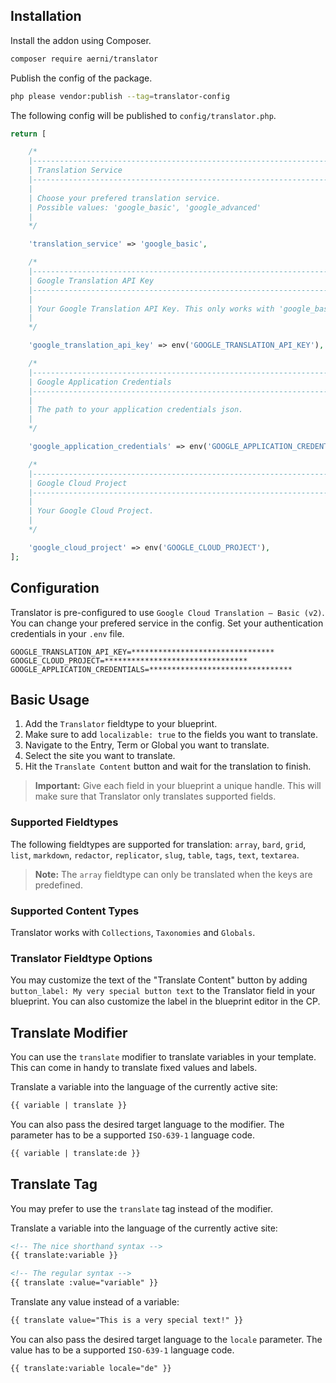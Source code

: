 ## Installation
Install the addon using Composer.

```bash
composer require aerni/translator
```

Publish the config of the package.

```bash
php please vendor:publish --tag=translator-config
```

The following config will be published to `config/translator.php`.

```php
return [

    /*
    |--------------------------------------------------------------------------
    | Translation Service
    |--------------------------------------------------------------------------
    |
    | Choose your prefered translation service.
    | Possible values: 'google_basic', 'google_advanced'
    |
    */

    'translation_service' => 'google_basic',

    /*
    |--------------------------------------------------------------------------
    | Google Translation API Key
    |--------------------------------------------------------------------------
    |
    | Your Google Translation API Key. This only works with 'google_basic'.
    |
    */

    'google_translation_api_key' => env('GOOGLE_TRANSLATION_API_KEY'),

    /*
    |--------------------------------------------------------------------------
    | Google Application Credentials
    |--------------------------------------------------------------------------
    |
    | The path to your application credentials json.
    |
    */

    'google_application_credentials' => env('GOOGLE_APPLICATION_CREDENTIALS'),

    /*
    |--------------------------------------------------------------------------
    | Google Cloud Project
    |--------------------------------------------------------------------------
    |
    | Your Google Cloud Project.
    |
    */

    'google_cloud_project' => env('GOOGLE_CLOUD_PROJECT'),
];
```

## Configuration
Translator is pre-configured to use `Google Cloud Translation – Basic (v2)`. You can change your prefered service in the config. Set your authentication credentials in your `.env` file.

```env
GOOGLE_TRANSLATION_API_KEY=********************************
GOOGLE_CLOUD_PROJECT=********************************
GOOGLE_APPLICATION_CREDENTIALS=********************************
```

## Basic Usage
1. Add the `Translator` fieldtype to your blueprint.
2. Make sure to add `localizable: true` to the fields you want to translate.
3. Navigate to the Entry, Term or Global you want to translate.
4. Select the site you want to translate.
5. Hit the `Translate Content` button and wait for the translation to finish.

> **Important:** Give each field in your blueprint a unique handle. This will make sure that Translator only translates supported fields.

### Supported Fieldtypes
The following fieldtypes are supported for translation: `array`, `bard`, `grid`, `list`, `markdown`, `redactor`, `replicator`, `slug`, `table`, `tags`, `text`, `textarea`.

> **Note:** The `array` fieldtype can only be translated when the keys are predefined.

### Supported Content Types
Translator works with `Collections`, `Taxonomies` and `Globals`.

### Translator Fieldtype Options
You may customize the text of the "Translate Content" button by adding `button_label: My very special button text` to the Translator field in your blueprint. You can also customize the label in the blueprint editor in the CP.

## Translate Modifier
You can use the `translate` modifier to translate variables in your template. This can come in handy to translate fixed values and labels.

Translate a variable into the language of the currently active site:
```html
{{ variable | translate }}
```

You can also pass the desired target language to the modifier. The parameter has to be a supported `ISO-639-1` language code.
```html
{{ variable | translate:de }}
```

## Translate Tag
You may prefer to use the `translate` tag instead of the modifier.

Translate a variable into the language of the currently active site:
```html
<!-- The nice shorthand syntax -->
{{ translate:variable }}

<!-- The regular syntax -->
{{ translate :value="variable" }}
```

Translate any value instead of a variable:
```html
{{ translate value="This is a very special text!" }}
```

You can also pass the desired target language to the `locale` parameter. The value has to be a supported `ISO-639-1` language code.
```html
{{ translate:variable locale="de" }}
```
